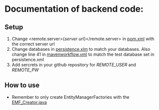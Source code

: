 # Documentation of backend code:

## Setup

1. Change <remote.server>{*server url*}</remote.server> in [pom.xml](pom.xml) with the correct server url
2. Change databases in [persistence.xlm](src/main/resources/META-INF/persistence.xml) to match your databases. Also
   change line 41 in [mavenworkflow.yml](.github/workflows/mavenworkflow.yml) to match the test database set in
   persistence.xml
3. Add sercrets in your github repository for *REMOTE_USER* and *REMOTE_PW*

## How to use

- Remember to only create EntityManagerFactories with the [EMF_Creator.java](src/main/java/utils/EMF_Creator.java)